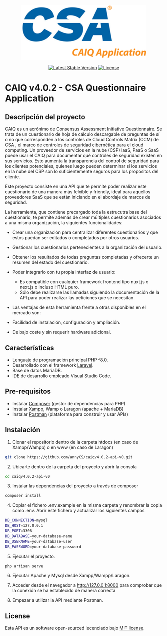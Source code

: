 <p align="center"><a href="https://laravel.com" target="_blank"><img src="./storage/readme_sources/logo_alt.png" width="400"></a></p>

<p align="center">
<a href="https://packagist.org/packages/laravel/framework"><img src="https://img.shields.io/packagist/v/laravel/framework" alt="Latest Stable Version"></a>
<a href="https://packagist.org/packages/laravel/framework"><img src="https://img.shields.io/packagist/l/laravel/framework" alt="License"></a>
</p>

# CAIQ v4.0.2 - CSA Questionnaire Application

## Descripción del proyecto
CAIQ es un acrónimo de Consensus Assessment Initiative Questionnaire. Se trata de un cuestionario de hoja de cálculo descargable de preguntas de sí o no que corresponden a los controles de Cloud Controls Matrix (CCM) de CSA , el marco de controles de seguridad cibernética para el cloud computing. Un proveedor de servicios en la nube (CSP) IaaS, PaaS o SaaS puede usar el CAIQ para documentar qué controles de seguridad existen en sus servicios. Esto aumenta la transparencia del control de seguridad para los clientes potenciales, quienes luego pueden determinar si los servicios en la nube del CSP son lo suficientemente seguros para los propósitos del cliente.

Este proyecto consiste en una API que te permite poder realizar este cuestionario de una manera más felxible y friendly, ideal para aquellos proveedores SaaS que se están iniciando en el abordaje de marcos de seguridad.

La herramienta, que contiene precargado toda la estrucutra base del cuestionario, te permite además de crear múltiples cuestionarios asociados a una misma organización, la siguientes funcionalidades:
- Crear una organización para centralizar diferentes cuestionarios y que estos puedan ser editados o completados por otros usuarios.

- Gestionar los cuestionarios pertenecientes a la organización del usuario.

- Obtener los resultados de todas preguntas completadas y ofrecerte un resumen del estado del cuestionario.

- Poder integrarlo con tu propia interfaz de usuario:
    * Es compatible con cualquier framework frontend tipo nuxt.js o next.js o incluso HTML puro.
    * Sólo debe realizarse las llamadas siguiendo la documentación de la API para poder realizar las peticiones que se necesitan.

- Las ventajas de esta herramienta frente a otras disponibles en el mercado son:
- Facilidad de instalación, configuración y ampliación.
- De bajo coste y sin requerir hardware adicional.


## Características
- Lenguaje de programación principal PHP ^8.0.
- Desarrollado con el framework [Laravel](https://packagist.org/packages/laravel/framework).
- Base de datos MariaDB.
- IDE de desarrollo empleado Visual Studio Code.


## Pre-requisitos
- Instalar [Composer](https://getcomposer.org/) (gestor de dependencias para PHP)
- Instalar [Xampp](https://www.apachefriends.org/es/index.html), Wamp o Laragon (apache + MariaDB)
- Instalar [Postman](https://www.postman.com/downloads/) (plataforma para construir y usar APIs)


## Instalación
1. Clonar el repositorio dentro de la carpeta htdocs (en caso de Xampp/Wampp) o en www (en caso de Laragon)
```bash
git clone https://github.com/annyCS/caiqv4.0.2-api-v0.git
```

2. Ubicarte dentro de la carpeta del proyecto y abrir la consola
```bash
cd caiqv4.0.2-api-v0
```

3. Instalar las dependencias del proyecto a través de composer
```bash
composer install
```

4. Copiar el fichero .env.example en la misma carpeta y renombrar la copia como .env.
Abrir este fichero y actualizar los siguientes campos
```bash
DB_CONNECTION=mysql
DB_HOST=127.0.0.1
DB_PORT=3306
DB_DATABASE=your-database-name
DB_USERNAME=your-database-user
DB_PASSWORD=your-database-password
```

5. Ejecutar el proyecto.
```bash
php artisan serve
```

6. Ejecutar Apache y Mysql desde Xampp/Wampp/Laragon.

7. Acceder desde el navegador a http://127.0.0.1:8000 para comprobar que la conexión se ha establecido de manera correcta

6. Empezar a utilizar la API mediante Postman.

## License

Esta API es un software open-sourced lecenciado bajo [MIT license](https://opensource.org/licenses/MIT).
